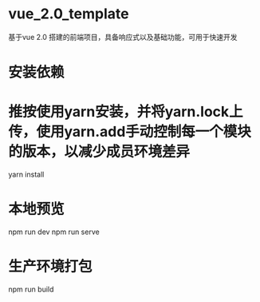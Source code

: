 # vue_2.0_template
基于vue 2.0 搭建的前端项目，具备响应式以及基础功能，可用于快速开发

# 安装依赖
# 推按使用yarn安装，并将yarn.lock上传，使用yarn.add手动控制每一个模块的版本，以减少成员环境差异
yarn install

# 本地预览
npm run dev 
npm run serve

# 生产环境打包
npm run build